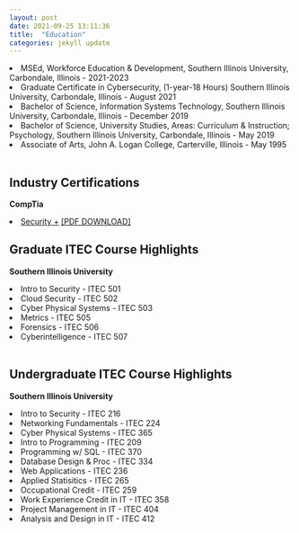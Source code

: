 ```yaml
---
layout: post
date: 2021-09-25 13:11:36
title:  "Education"
categories: jekyll update
---
```

<li>MSEd, Workforce Education & Development, Southern Illinois University, Carbondale, Illinois - 2021-2023 
</li>

<li>Graduate Certificate in Cybersecurity, (1-year-18 Hours) Southern Illinois University, Carbondale, Illinois - August 2021  
</li>

<li>Bachelor of Science, Information Systems Technology, Southern Illinois University, Carbondale, Illinois -  December 2019
</li>

<li>Bachelor of Science, University Studies, Areas: Curriculum & Instruction; Psychology,  Southern Illinois University, Carbondale, Illinois - May 2019
</li>

<li> Associate of Arts, John A. Logan College, Carterville, Illinois - May 1995
</li>
<br>

Industry Certifications
---
**CompTia**
<li> <a href="https://www.credly.com/badges/575ce827-82b6-4e5c-b59e-4860ae926356/linked_in_profile">Security +</a> 
<a href="https://jmillersiu.github.io/assets/security.pdf" download>[PDF DOWNLOAD]</a></li>

Graduate ITEC Course Highlights 
---
**Southern Illinois University**
<li>Intro to Security - ITEC 501</li>
<li>Cloud Security - ITEC 502</li>
<li>Cyber Physical Systems - ITEC 503</li>
<li>Metrics - ITEC 505</li>
<li>Forensics - ITEC 506</li>
<li>Cyberintelligence - ITEC 507</li>

<br>

Undergraduate ITEC Course Highlights
---
**Southern Illinois University**
<li>Intro to Security - ITEC 216</li>
<li>Networking Fundamentals - ITEC 224</li>
<li>Cyber Physical Systems - ITEC 365</li>
<li>Intro to Programming - ITEC 209</li>
<li>Programming w/ SQL - ITEC 370</li>
<li>Database Design & Proc - ITEC 334</li>
<li>Web Applications - ITEC 236</li>
<li>Applied Statisitics - ITEC 265</li>
<li>Occupational Credit - ITEC 259</li>
<li>Work Experience Credit in IT - ITEC 358</li>
<li>Project Management in IT - ITEC 404</li>
<li>Analysis and Design in IT - ITEC 412</li>
<br>




